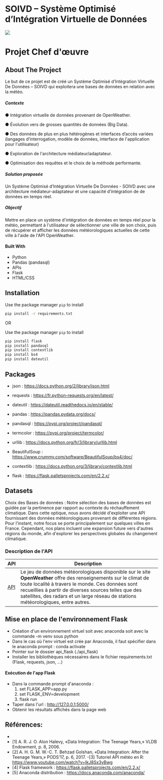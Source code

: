 # SOIVD – Système Optimisé d’Intégration Virtuelle de Données

<img src="Assets/SOIVD-logo-gif.gif">



# **Projet Chef d'œuvre** 







## About The Project
Le but de ce projet est de créé un Système Optimisé d’Intégration Virtuelle De
Données – SOIVD qui exploitera une bases de données en relation avec
 la météo. 

##### Contexte
● Intégration virtuelle de données provenant de OpenWeather.  

● Évolution vers de grosses quantités de données (Big Data).    

● Des données de plus en plus hétérogènes et interfaces d’accès variées (langages d’interrogation, modèle de données, interface de l'application pour l'utilisateur)

● Exploration de l'architecture médiateur/adaptateur.

● Optimisation des requêtes et le choix de la méthode performante.




##### Solution proposée  
Un Système Optimisé d’Intégration Virtuelle De Données - SOIVD avec une
architecture médiateur-adaptateur et une capacité d’intégration de
de données en temps rèel.

##### Objectif
Mettre en place un système d'intégration de données en temps réel pour la météo, permettant à l'utilisateur de sélectionner une ville de son choix, puis de récupérer et afficher les données météorologiques actuelles de cette ville à l'aide de l'API OpenWeather.

#### Built With
- Python
- Pandas (pandasql)
- APIs
- Flask
- HTML/CSS

## Installation

Use the package manager `pip` to install     
```bash
pip install -r requirements.txt
```
OR      

Use the package manager `pip` to install 

```bash
pip install flask
pip install pandasql
pip install contextlib
pip install bs4
pip install dateutil
```

## Packages

- json : https://docs.python.org/2/library/json.html

- requests : https://fr.python-requests.org/en/latest/

- dateutil : https://dateutil.readthedocs.io/en/stable/

- pandas : https://pandas.pydata.org/docs/

- pandasql : https://pypi.org/project/pandasql/

- termcolor : https://pypi.org/project/termcolor/

- urllib : https://docs.python.org/fr/3/library/urllib.html

- BeautifulSoup : https://www.crummy.com/software/BeautifulSoup/bs4/doc/

- contextlib : https://docs.python.org/3/library/contextlib.html

- flask : https://flask.palletsprojects.com/en/2.2.x/






## Datasets

Choix des Bases de données : Notre sélection des bases de données est guidée par la pertinence par rapport au contexte du réchauffement climatique. Dans cette optique, nous avons décidé d'exploiter une API fournissant des données météorologiques provenant de différentes régions. Pour l'instant, notre focus se porte principalement sur quelques villes en France. Cependant, nos plans incluent une expansion future vers d'autres régions du monde, afin d'explorer les perspectives globales du changement climatique.

### Description de l'API

| API                                                                                                                                 | Description                                                                                                                       |
| ------------------------------------------------------------------------------------------------------------------------------------- | ------------------------------------------------------------------------------------------------------------------------- |
| [API ](<https://openweathermap.org/current>) | Le jeu de données météorologiques disponible sur le site **OpenWeather** offre des renseignements sur le climat de toute localité à travers le monde. Ces données sont recueillies à partir de diverses sources telles que des satellites, des radars et un large réseau de stations météorologiques, entre autres. |





## Mise en place de l'environnement Flask
 - Création d'un environnement virtuel soit avec anaconda soit avec la commande -m venv <environment name> sous python
 - Dans le cas où l'env virtuel est crée par Anaconda, il faut spécifier dans le anaconda prompt : conda activate <environment name>
 - Pointer sur le dossier api_flask  (./api_flask)
 - Installer les bibliothèques nécessaires dans le fichier requirements.txt (Flask, requests, json, ...)

#### Exécution de l'app Flask
 - Dans la commande prompt d'anaconda : 
     1) set FLASK_APP=app.py
     2) set FLASK_ENV=development
     3) flask run
 - Taper dans l'url :  http://127.0.0.1:5000/
 - Obtenir les résultats affichés dans la page web
 

## Références:
-
- [1] A. R. J. O. Alon Halevy, «Data Integration: The Teenage Years,» VLDB Endowment, p. 8, 2006.
- [2] A. H. G. M. W.-C. T. Behzad Golshan, «Data Integration: After the Teenage Years,» PODS’17, p. 6, 2017.
-[3] Tutoriel API météo en R: https://www.youtube.com/watch?v=IkJ8Sx3yBwg
- [4] Flask framework : https://flask.palletsprojects.com/en/2.2.x/ 
- [5] Anaconda distribution : https://docs.anaconda.com/anaconda/ 




